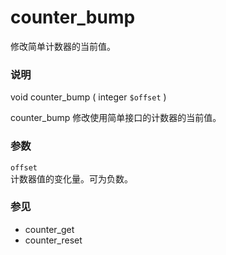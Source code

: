 counter\_bump
=============

修改简单计数器的当前值。

### 说明

<span class="type">void</span> <span
class="methodname">counter\_bump</span> ( <span
class="methodparam"><span class="type">integer</span> `$offset`</span> )

<span class="function">counter\_bump</span>
修改使用简单接口的计数器的当前值。

### 参数

`offset`  
<span class="simpara"> 计数器值的变化量。可为负数。 </span>

### 参见

-   <span class="function">counter\_get</span>
-   <span class="function">counter\_reset</span>
